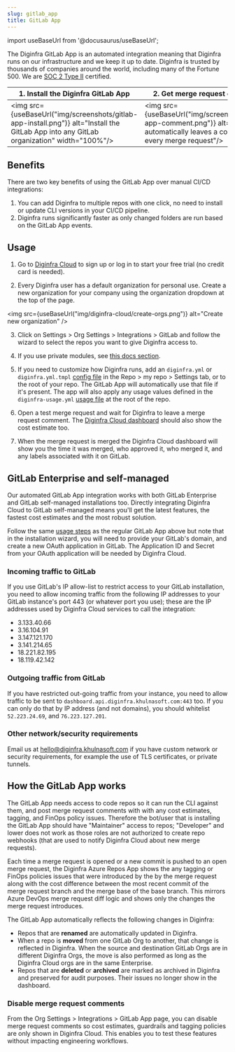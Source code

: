 ```yaml
---
slug: gitlab_app
title: GitLab App
---
```


import useBaseUrl from '@docusaurus/useBaseUrl';

The Diginfra GitLab App is an automated integration meaning that Diginfra runs on our infrastructure and we keep it up to date. Diginfra is trusted by thousands of companies around the world, including many of the Fortune 500. We are <a href="https://www.diginfra.khulnasoft.com/security/" target="_self" rel="">SOC 2 Type II</a> certified.

| 1. Install the Diginfra GitLab App | 2. Get merge request comments |
|--------------|-----------|
<img src={useBaseUrl("img/screenshots/gitlab-app-install.png")} alt="Install the GitLab App into any GitLab organization" width="100%"/> | <img src={useBaseUrl("img/screenshots/gitlab-app-comment.png")} alt="Diginfra automatically leaves a comment on every merge request"/>

## Benefits

There are two key benefits of using the GitLab App over manual CI/CD integrations:
1. You can add Diginfra to multiple repos with one click, no need to install or update CLI versions in your CI/CD pipeline.
2. Diginfra runs significantly faster as only changed folders are run based on the GitLab App events.

## Usage

1. Go to [Diginfra Cloud](https://infra-dashboard.khulnasoft.com) to sign up or log in to start your free trial (no credit card is needed).

2. Every Diginfra user has a default organization for personal use. Create a new organization for your company using the organization dropdown at the top of the page.

  <img src={useBaseUrl("img/diginfra-cloud/create-orgs.png")} alt="Create new organization" />

3. Click on Settings > Org Settings > Integrations > GitLab and follow the wizard to select the repos you want to give Diginfra access to.

4. If you use private modules, see [this docs section](/docs/features/terraform_modules/#source-control-integrations).

5. If you need to customize how Diginfra runs, add an `diginfra.yml` or `diginfra.yml.tmpl` [config file](/docs/features/config_file/) in the Repo > my repo > Settings tab, or to the root of your repo. The GitLab App will automatically use that file if it's present. The app will also apply any usage values defined in the `diginfra-usage.yml` [usage file](/docs/features/usage_based_resources/) at the root of the repo.

6. Open a test merge request and wait for Diginfra to leave a merge request comment. The [Diginfra Cloud dashboard](https://infra-dashboard.khulnasoft.com) should also show the cost estimate too.

7. When the merge request is merged the Diginfra Cloud dashboard will show you the time it was merged, who approved it, who merged it, and any labels associated with it on GitLab.

## GitLab Enterprise and self-managed

Our automated GitLab App integration works with both GitLab Enterprise and GitLab self-managed installations too. Directly integrating Diginfra Cloud to GitLab self-managed means you'll get the latest features, the fastest cost estimates and the most robust solution.

Follow the same [usage steps](#usage) as the regular GitLab App above but note that in the installation wizard, you will need to provide your GitLab's domain, and create a new OAuth application in GitLab. The Application ID and Secret from your OAuth application will be needed by Diginfra Cloud.

### Incoming traffic to GitLab

If you use GitLab's IP allow-list to restrict access to your GitLab installation, you need to allow incoming traffic from the following IP addresses to your GitLab instance's port 443 (or whatever port you use); these are the IP addresses used by Diginfra Cloud services to call the integration:
- 3.133.40.66
- 3.16.104.91
- 3.147.121.170
- 3.141.214.65
- 18.221.82.195
- 18.119.42.142

### Outgoing traffic from GitLab

If you have restricted out-going traffic from your instance, you need to allow traffic to be sent to `dashboard.api.diginfra.khulnasoft.com:443` too. If you can only do that by IP address (and not domains), you should whitelist `52.223.24.69`, and `76.223.127.201`.

### Other network/security requirements

Email us at [hello@diginfra.khulnasoft.com](mailto:hello@diginfra.khulnasoft.com) if you have custom network or security requirements, for example the use of TLS certificates, or private tunnels.

## How the GitLab App works

The GitLab App needs access to code repos so it can run the CLI against them, and post merge request comments with with any cost estimates, tagging, and FinOps policy issues. Therefore the bot/user that is installing the GitLab App should have "Maintainer" access to repos; "Developer" and lower does not work as those roles are not authorized to create repo webhooks (that are used to notify Diginfra Cloud about new merge requests).

Each time a merge request is opened or a new commit is pushed to an open merge request, the Diginfra Azure Repos App shows the any tagging or FinOps policies issues that were introduced by the by the merge request along with the cost difference between the most recent commit of the merge request branch and the merge base of the base branch. This mirrors Azure DevOps merge request diff logic and shows only the changes the merge request introduces.

The GitLab App automatically reflects the following changes in Diginfra:
- Repos that are **renamed** are automatically updated in Diginfra.
- When a repo is **moved** from one GitLab Org to another, that change is reflected in Diginfra. When the source and destination GitLab Orgs are in different Diginfra Orgs, the move is also performed as long as the Diginfra Cloud orgs are in the same Enterprise.
- Repos that are **deleted** or **archived** are marked as archived in Diginfra and preserved for audit purposes. Their issues no longer show in the dashboard.

### Disable merge request comments

From the Org Settings > Integrations > GitLab App page, you can disable merge request comments so cost estimates, guardrails and tagging policies are only shown in Diginfra Cloud. This enables you to test these features without impacting engineering workflows.

